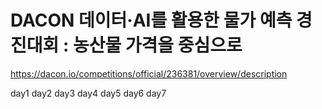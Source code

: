 # DACON 데이터·AI를 활용한 물가 예측 경진대회 : 농산물 가격을 중심으로
https://dacon.io/competitions/official/236381/overview/description

day1
day2
day3
day4
day5
day6
day7

